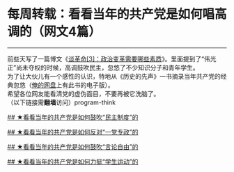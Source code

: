 # 每周转载：看看当年的共产党是如何唱高调的（网文4篇） 

-----

 前些天写了一篇博文《[谈革命[3]：政治变革需要哪些素质](https://program-think.blogspot.com/2012/04/revolution-3.html)》。里面提到了“伟光正”尚未夺权的时候，高调鼓吹民主，忽悠了不少知识分子和青年学生。  
 为了让大伙儿有一个感性的认识，特地从《历史的先声》一书摘录当年共产党的经典忽悠（[俺的网盘](https://github.com/programthink/books)上有此书的电子版）。  
 希望各位网友能看清党的虚伪面目，不要再被它洗脑了。  
 （以下链接需**翻墙**访问）program-think  
   
 [## ★看看当年的共产党是如何鼓吹“民主制度”的](https://plus.google.com/u/0/113559088971921339544/posts/iN83y5XUqiU)  
   
 [## ★看看当年的共产党是如何反对“一党专政”的](https://plus.google.com/u/0/113559088971921339544/posts/a341HXZu42U)  
   
 [## ★看看当年的共产党是如何鼓吹“言论自由”的](https://plus.google.com/u/0/113559088971921339544/posts/YUchwZc6mFg)  
   
 [## ★看看当年的共产党是如何力挺“学生运动”的](https://plus.google.com/u/0/113559088971921339544/posts/4nra5Yn3Tv1) 